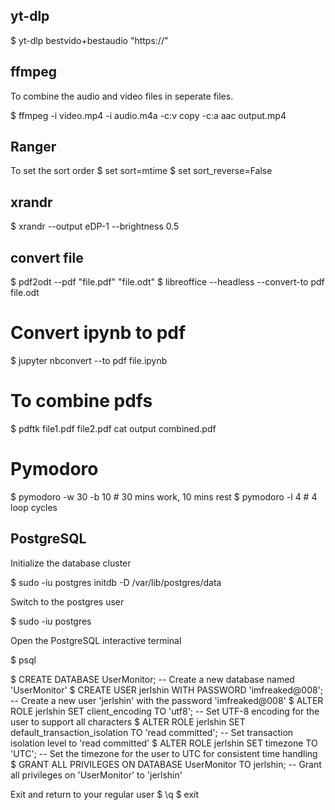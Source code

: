 ## yt-dlp 

$ yt-dlp bestvido+bestaudio "https://<link>"

## ffmpeg

To combine the audio and video files in seperate files. 

$ ffmpeg -i video.mp4 -i audio.m4a -c:v copy -c:a aac output.mp4

## Ranger

To set the sort order 
$ set sort=mtime
$ set sort_reverse=False 

## xrandr 

$ xrandr --output eDP-1 --brightness 0.5 

## convert file 
$ pdf2odt --pdf "file.pdf" "file.odt"
$ libreoffice --headless --convert-to pdf file.odt 

# Convert ipynb to pdf 

$ jupyter nbconvert --to pdf file.ipynb

# To combine pdfs

$ pdftk file1.pdf file2.pdf cat output combined.pdf

# Pymodoro

$ pymodoro -w 30 -b 10              # 30 mins work, 10 mins rest
$ pymodoro -l 4                     # 4 loop cycles 

## PostgreSQL

Initialize the database cluster

$ sudo -iu postgres initdb -D /var/lib/postgres/data

Switch to the postgres user

$ sudo -iu postgres

Open the PostgreSQL interactive terminal

$ psql 

$ CREATE DATABASE UserMonitor;  -- Create a new database named 'UserMonitor'
$ CREATE USER jerlshin WITH PASSWORD 'imfreaked@008';  -- Create a new user 'jerlshin' with the password 'imfreaked@008'
$ ALTER ROLE jerlshin SET client_encoding TO 'utf8';  -- Set UTF-8 encoding for the user to support all characters
$ ALTER ROLE jerlshin SET default_transaction_isolation TO 'read committed';  -- Set transaction isolation level to 'read committed'
$ ALTER ROLE jerlshin SET timezone TO 'UTC';  -- Set the timezone for the user to UTC for consistent time handling
$ GRANT ALL PRIVILEGES ON DATABASE UserMonitor TO jerlshin;  -- Grant all privileges on 'UserMonitor' to 'jerlshin'


Exit and return to your regular user 
$ \q 
$ exit 


